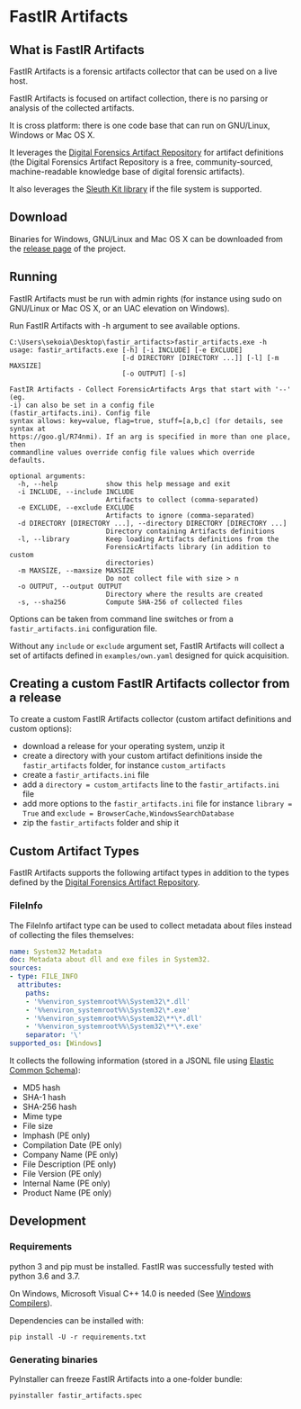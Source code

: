# FastIR Artifacts

## What is FastIR Artifacts

FastIR Artifacts is a forensic artifacts collector that can be used on a live host.

FastIR Artifacts is focused on artifact collection, there is no parsing or analysis of the collected artifacts.

It is cross platform: there is one code base that can run on GNU/Linux, Windows or Mac OS X.

It leverages the [Digital Forensics Artifact Repository](https://github.com/ForensicArtifacts/artifacts) for artifact definitions (the Digital Forensics Artifact Repository is a free, community-sourced, machine-readable knowledge base of digital forensic artifacts).

It also leverages the [Sleuth Kit library](https://github.com/py4n6/pytsk) if the file system is supported.

## Download

Binaries for Windows, GNU/Linux and Mac OS X can be downloaded from the [release page](../../releases) of the project.

## Running

FastIR Artifacts must be run with admin rights (for instance using sudo on GNU/Linux or Mac OS X, or an UAC elevation on Windows).

Run FastIR Artifacts with -h argument to see available options.
```
C:\Users\sekoia\Desktop\fastir_artifacts>fastir_artifacts.exe -h
usage: fastir_artifacts.exe [-h] [-i INCLUDE] [-e EXCLUDE]
                            [-d DIRECTORY [DIRECTORY ...]] [-l] [-m MAXSIZE]
                            [-o OUTPUT] [-s]

FastIR Artifacts - Collect ForensicArtifacts Args that start with '--' (eg.
-i) can also be set in a config file
(fastir_artifacts.ini). Config file
syntax allows: key=value, flag=true, stuff=[a,b,c] (for details, see syntax at
https://goo.gl/R74nmi). If an arg is specified in more than one place, then
commandline values override config file values which override defaults.

optional arguments:
  -h, --help            show this help message and exit
  -i INCLUDE, --include INCLUDE
                        Artifacts to collect (comma-separated)
  -e EXCLUDE, --exclude EXCLUDE
                        Artifacts to ignore (comma-separated)
  -d DIRECTORY [DIRECTORY ...], --directory DIRECTORY [DIRECTORY ...]
                        Directory containing Artifacts definitions
  -l, --library         Keep loading Artifacts definitions from the
                        ForensicArtifacts library (in addition to custom
                        directories)
  -m MAXSIZE, --maxsize MAXSIZE
                        Do not collect file with size > n
  -o OUTPUT, --output OUTPUT
                        Directory where the results are created
  -s, --sha256          Compute SHA-256 of collected files
```

Options can be taken from command line switches or from a `fastir_artifacts.ini` configuration file.

Without any `include` or `exclude` argument set, FastIR Artifacts will collect a set of artifacts
defined in `examples/own.yaml` designed for quick acquisition.

## Creating a custom FastIR Artifacts collector from a release

To create a custom FastIR Artifacts collector (custom artifact definitions and custom options):

- download a release for your operating system, unzip it
- create a directory with your custom artifact definitions inside the `fastir_artifacts` folder, for instance `custom_artifacts`
- create a `fastir_artifacts.ini` file
- add a `directory = custom_artifacts` line to the `fastir_artifacts.ini` file
- add more options to the `fastir_artifacts.ini` file for instance `library = True` and  `exclude = BrowserCache,WindowsSearchDatabase`
- zip the `fastir_artifacts` folder and ship it

## Custom Artifact Types

FastIR Artifacts supports the following artifact types in addition to the types defined by the [Digital Forensics Artifact Repository](https://github.com/ForensicArtifacts/artifacts).

### FileInfo

The FileInfo artifact type can be used to collect metadata about files instead of collecting the files themselves:

```yaml
name: System32 Metadata
doc: Metadata about dll and exe files in System32.
sources:
- type: FILE_INFO
  attributes:
    paths:
    - '%%environ_systemroot%%\System32\*.dll'
    - '%%environ_systemroot%%\System32\*.exe'
    - '%%environ_systemroot%%\System32\**\*.dll'
    - '%%environ_systemroot%%\System32\**\*.exe'
    separator: '\'
supported_os: [Windows]
```

It collects the following information (stored in a JSONL file using [Elastic Common Schema](https://www.elastic.co/guide/en/ecs/current/index.html)):

- MD5 hash
- SHA-1 hash
- SHA-256 hash
- Mime type
- File size
- Imphash (PE only)
- Compilation Date (PE only)
- Company Name (PE only)
- File Description (PE only)
- File Version (PE only)
- Internal Name (PE only)
- Product Name (PE only)

## Development

### Requirements

python 3 and pip must be installed.  FastIR was successfully tested with python 3.6 and 3.7.

On Windows, Microsoft Visual C++ 14.0 is needed (See [Windows Compilers](https://wiki.python.org/moin/WindowsCompilers)).

Dependencies can be installed with:
```
pip install -U -r requirements.txt
```

### Generating binaries

PyInstaller can freeze FastIR Artifacts into a one-folder bundle:
```
pyinstaller fastir_artifacts.spec
```
